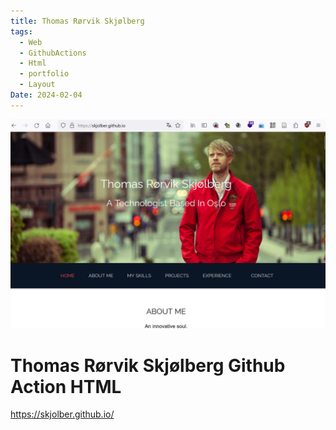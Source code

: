```yaml
---
title: Thomas Rørvik Skjølberg
tags:
  - Web
  - GithubActions
  - Html
  - portfolio
  - Layout
Date: 2024-02-04
---
```


![](../_asset/2024-02-04_Website_GithubActionTemplate_image_1.jpg)
# Thomas Rørvik Skjølberg Github Action HTML 

<https://skjolber.github.io/>